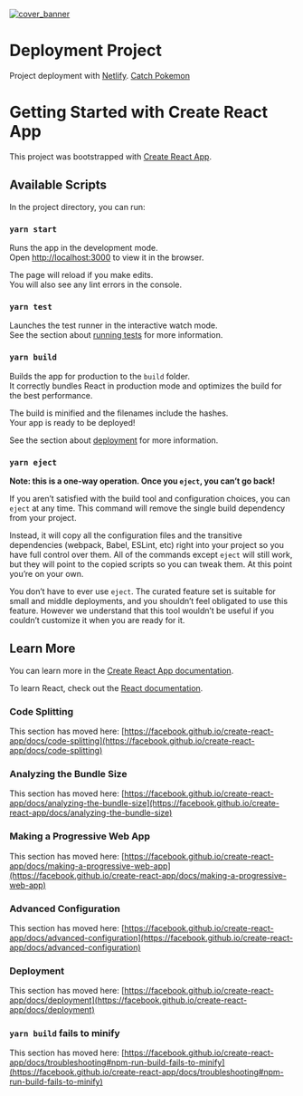 [![cover_banner](https://lh3.googleusercontent.com/fife/AAWUweVLVwpI2SKDTjAtoNffFgHPNjKmMB8w8zPmrtq9wyutMzuLEZZqW6SRCdOvdN1mTnzgfxaEC5C6GGF-Sxlcc2mNpWQyA0nmbnv5rZVRPiW7AY4CLcj7Sl4pmz9ziN1wO9o-tsFKdn_fsvjL-u-AfwyIkITK4FucMv4vEB6aMb6RkCXRT_M6DDbeijY7KA6ZQOQN4H9D54Gu9dLjefZiWKqHgXMvYRmzvTCwchUkJcQfT2limJIfPe_GstuMcZ9Yb6JTb7A7ZyWzI0jz6J_03Xd_EhMFQLppXdMFsUMFzmFPTpWcfKM5U0mzykUSIxdqnmoSfG9DQV-iYKpxqG1oQeK6pefGfgI1pouvYseh4pakRnaRifzAsGPbZnzXYN57usD1FTIazO8mat_-MQhiiKigrVMBDuE-xWvHL1CqExC8Ryv5vsaEHpw1wWlz_3NNqk9L6jbMzcIc1tiNDzMjVFwrAcjfWb11AwaqOyXyMBrP6N5Ebgtqem5r1T2-sKt88HiVl-13GC0fe2e8Jwvr27hfEhZNqF6pr8Uvkn0uazaGmv2NDqwfI5SUvOYu6BQYQaDB1xNwFRetmPU4JSU58bTVQ-vKXYXqoQTR69aVccrWBr_VMo9S1AX5O_-_BaziuTjpab3O2pw2lFRIMDwgJc0e2Llvx8Ew9NpPvmXjRAGuSGLI-LTnT6718sTgQeX77042yVR72np6Mnsz5ggQYxE04tM6AjkJzIRzzEE=s1332-w1332-h947-no?authuser=0)](https://github.com/gemasaputera/catch-pokemon)

# Deployment Project

Project deployment with [Netlify](https://www.netlify.com/).
[Catch Pokemon](https://catch-pokemon-test.netlify.app/)

# Getting Started with Create React App

This project was bootstrapped with [Create React App](https://github.com/facebook/create-react-app).

## Available Scripts

In the project directory, you can run:

### `yarn start`

Runs the app in the development mode.\
Open [http://localhost:3000](http://localhost:3000) to view it in the browser.

The page will reload if you make edits.\
You will also see any lint errors in the console.

### `yarn test`

Launches the test runner in the interactive watch mode.\
See the section about [running tests](https://facebook.github.io/create-react-app/docs/running-tests) for more information.

### `yarn build`

Builds the app for production to the `build` folder.\
It correctly bundles React in production mode and optimizes the build for the best performance.

The build is minified and the filenames include the hashes.\
Your app is ready to be deployed!

See the section about [deployment](https://facebook.github.io/create-react-app/docs/deployment) for more information.

### `yarn eject`

**Note: this is a one-way operation. Once you `eject`, you can’t go back!**

If you aren’t satisfied with the build tool and configuration choices, you can `eject` at any time. This command will remove the single build dependency from your project.

Instead, it will copy all the configuration files and the transitive dependencies (webpack, Babel, ESLint, etc) right into your project so you have full control over them. All of the commands except `eject` will still work, but they will point to the copied scripts so you can tweak them. At this point you’re on your own.

You don’t have to ever use `eject`. The curated feature set is suitable for small and middle deployments, and you shouldn’t feel obligated to use this feature. However we understand that this tool wouldn’t be useful if you couldn’t customize it when you are ready for it.

## Learn More

You can learn more in the [Create React App documentation](https://facebook.github.io/create-react-app/docs/getting-started).

To learn React, check out the [React documentation](https://reactjs.org/).

### Code Splitting

This section has moved here: [https://facebook.github.io/create-react-app/docs/code-splitting](https://facebook.github.io/create-react-app/docs/code-splitting)

### Analyzing the Bundle Size

This section has moved here: [https://facebook.github.io/create-react-app/docs/analyzing-the-bundle-size](https://facebook.github.io/create-react-app/docs/analyzing-the-bundle-size)

### Making a Progressive Web App

This section has moved here: [https://facebook.github.io/create-react-app/docs/making-a-progressive-web-app](https://facebook.github.io/create-react-app/docs/making-a-progressive-web-app)

### Advanced Configuration

This section has moved here: [https://facebook.github.io/create-react-app/docs/advanced-configuration](https://facebook.github.io/create-react-app/docs/advanced-configuration)

### Deployment

This section has moved here: [https://facebook.github.io/create-react-app/docs/deployment](https://facebook.github.io/create-react-app/docs/deployment)

### `yarn build` fails to minify

This section has moved here: [https://facebook.github.io/create-react-app/docs/troubleshooting#npm-run-build-fails-to-minify](https://facebook.github.io/create-react-app/docs/troubleshooting#npm-run-build-fails-to-minify)
